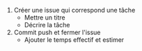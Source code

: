 1. Créer une issue qui correspond une tâche
    - Mettre un titre
    - Décrire la tâche
4. Commit push et fermer l'issue
    - Ajouter le temps effectif et estimer
